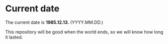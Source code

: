 # Current date

The current date is **1985.12.13.** (YYYY.MM.DD.)

This repository will be good when the world ends, so we will know how long it lasted.